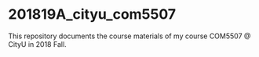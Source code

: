 # 201819A_cityu_com5507
This repository documents the course materials of my course COM5507 @ CityU in 2018 Fall. 
